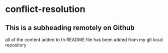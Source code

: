 # conflict-resolution

## This is a subheading remotely on Github

all of the content added to th README file has been added from my git local repository
